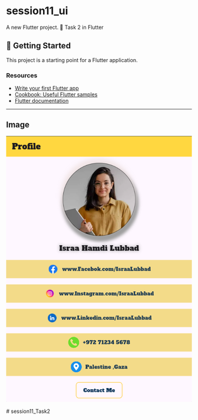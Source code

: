 # session11_ui

A new Flutter project. 🚀
Task 2 in Flutter

## 📱 Getting Started

This project is a starting point for a Flutter application.  

### Resources
- [Write your first Flutter app](https://docs.flutter.dev/get-started/codelab)
- [Cookbook: Useful Flutter samples](https://docs.flutter.dev/cookbook)
- [Flutter documentation](https://docs.flutter.dev/)

---

## Image

![screenshot](assets/image.png)

#   s e s s i o n 1 1 _ T a s k 2 
 
 